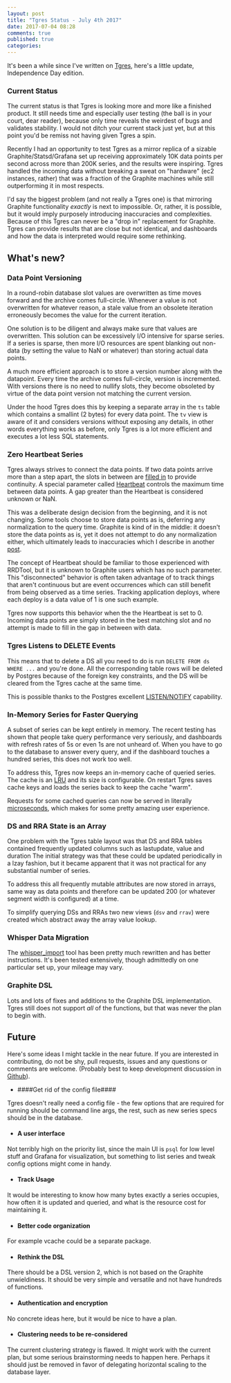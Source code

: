 ```yaml
---
layout: post
title: "Tgres Status - July 4th 2017"
date: 2017-07-04 08:28
comments: true
published: true
categories:
---
```


It's been a while since I've written on
[Tgres](https://github.com/tgres/tgres),
here's a little update, Independence Day edition.

### Current Status ###

The current status is that Tgres is looking more and more like a
finished product. It still needs time and especially user testing (the
ball is in your court, dear reader), because only time reveals the
weirdest of bugs and validates stability. I would not ditch your
current stack just yet, but at this point you'd be remiss not
having given Tgres a spin.

Recently I had an opportunity to test Tgres as a mirror replica of a
sizable Graphite/Statsd/Grafana set up receiving approximately 10K
data points per second across more than 200K series, and the results
were inspiring. Tgres handled the incoming data without breaking a
sweat on "hardware" (ec2 instances, rather) that was a fraction of the
Graphite machines while still outperforming it in most respects.

I'd say the biggest problem (and not really a Tgres one) is that
mirroring Graphite functionality _exactly_ is next to impossible. Or,
rather, it is possible, but it would imply purposely introducing
inaccuracies and complexities. Because of this Tgres can never be a
"drop in" replacement for Graphite. Tgres can provide results that are
close but not identical, and dashboards and how the data is interpreted
would require some rethinking.

## What's new? ##

### Data Point Versioning ###

In a round-robin database slot values are overwritten as time moves
forward and the archive comes full-circle. Whenever a value is not
overwritten for whatever reason, a stale value from an obsolete
iteration erroneously becomes the value for the current iteration.

One solution is to be diligent and always make sure that values are
overwritten. This solution can be excessively I/O intensive for sparse
series. If a series is sparse, then more I/O resources are spent
blanking out non-data (by setting the value to NaN or whatever) than
storing actual data points.

A much more efficient approach is to store a version number along with
the datapoint. Every time the archive comes full-circle, version is
incremented. With versions there is no need to nullify slots, they
become obsoleted by virtue of the data point version not matching the
current version.

Under the hood Tgres does this by keeping a separate array in the `ts`
table which contains a smallint (2 bytes) for every data point. The `tv`
view is aware of it and considers versions without exposing any
details, in other words everything works as before, only Tgres is a
lot more efficient and executes a lot less SQL statements.

### Zero Heartbeat Series ###

Tgres always strives to connect the data points. If two data points
arrive more than a step apart, the slots in between are
[filled in](https://github.com/tgres/tgres/blob/d5a622a33511c1a8c43538c8de915fac52b02291/rrd/ds.go#L220-L229)
to provide continuity. A special parameter called
[Heartbeat](https://github.com/tgres/tgres/blob/d5a622a33511c1a8c43538c8de915fac52b02291/rrd/ds.go#L81-L105)
controls the maximum time between data points. A gap greater than the Heartbeat is
considered unknown or NaN.

This was a deliberate design decision from the beginning, and it is not changing.
Some tools choose to store data points as is,
deferring any normalization to the query time. Graphite is kind of in
the middle: it doesn't store the data points as is, yet it does not
attempt to do any normalization either, which ultimately leads to
inaccuracies which I describe in another
[post](/blog/2015/05/04/recording-time-series/).

The concept of Heartbeat should be familiar to those experienced with
RRDTool, but it is unknown to Graphite users which has no such
parameter. This "disconnected" behavior is often taken advantage of to
track things that aren't continuous but are event occurrences which can
still benefit from being observed as a time series. Tracking
application deploys, where each deploy is a data value of 1 is one
such example.

Tgres now supports this behavior when the the Heartbeat is set to
0. Incoming data points are simply stored in the best matching slot
and no attempt is made to fill in the gap in between with data.

### Tgres Listens to DELETE Events ###

This means that to delete a DS all you need to do is run `DELETE FROM
ds WHERE ...` and you're done. All the corresponding table rows will
be deleted by Postgres because of the foreign key constraints, and the
DS will be cleared from the Tgres cache at the same time.

This is possible thanks to the Postgres excellent
[LISTEN/NOTIFY](https://www.postgresql.org/docs/current/static/sql-notify.html)
capability.

### In-Memory Series for Faster Querying ###

A subset of series can be kept entirely in memory. The recent testing
has shown that people take query performance very seriously, and
dashboards with refresh rates of 5s or even 1s are not unheard
of. When you have to go to the database to answer every query, and if
the dashboard touches a hundred series, this does not work too well.

To address this, Tgres now keeps an in-memory cache of queried
series. The cache is an [LRU](https://godoc.org/github.com/hashicorp/golang-lru)
and its size is configurable. On restart Tgres saves cache keys and loads the series
back to keep the cache "warm".

Requests for some cached queries can now be served in literally
[microseconds](https://en.wikipedia.org/wiki/Microsecond), which
makes for some pretty amazing user experience.

### DS and RRA State is an Array ###

One problem with the Tgres table layout was that DS and RRA tables
contained frequently updated columns such as lastupdate, value and
duration The initial strategy was that these could be updated
periodically in a lzay fashion, but it became apparent that it was not
practical for any substantial number of series.

To address this all frequently mutable attributes are now stored in
arrays, same way as data points and therefore can be updated 200 (or
whatever segment width is configured) at a time.

To simplify querying DSs and RRAs two new views (`dsv` and `rrav`)
were created which abstract away the array value lookup.

### Whisper Data Migration ###

The [whisper_import](https://github.com/tgres/tgres/tree/master/cmd/whisper_import)
tool has been pretty much rewritten and has better instructions. It's been
tested extensively, though admittedly on one particular set up, your mileage may vary.

### Graphite DSL ###

Lots and lots of fixes and additions to the Graphite DSL
implementation. Tgres still does not support *all* of the functions,
but that was never the plan to begin with.

## Future ##

Here's some ideas I might tackle in the near future. If you are
interested in contributing, do not be shy, pull requests, issues and
any questions or comments are welcome. (Probably best to keep
development discussion in [Github](https://github.com/tgres/tgres/issues)).

* ####Get rid of the config file####

Tgres doesn't really need a config file - the few options that are
required for running should be command line args, the rest, such as
new series specs should be in the database.

* #### A user interface ####

Not terribly high on the priority list, since the main UI is `psql`
for low level stuff and Grafana for visualization, but something to
list series and tweak config options might come in handy.

* #### Track Usage ####

It would be interesting to know how many bytes exactly a series
occupies, how often it is updated and queried, and what is the
resource cost for maintaining it.

* #### Better code organization ####

For example vcache could be a separate package.

* #### Rethink the DSL ####

There should be a DSL version 2, which is not based on the Graphite
unwieldiness. It should be very simple and versatile and not have
hundreds of functions.

* #### Authentication and encryption ####

No concrete ideas here, but it would be nice to have a plan.

* #### Clustering needs to be re-considered ####

The current clustering strategy is flawed. It might work with the
current plan, but some serious brainstorming needs to happen
here. Perhaps it should just be removed in favor of delegating
horizontal scaling to the database layer.
